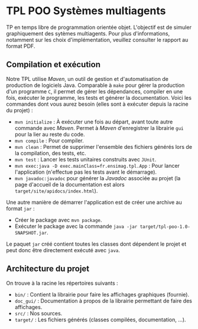 # TPL POO Systèmes multiagents

TP en temps libre de programmation orientée objet. L'objectif est de simuler graphiquement des sytèmes multiagents.
Pour plus d'informations, notamment sur les choix d'implémentation, veuillez consulter le rapport au format PDF.

## Compilation et exécution

Notre TPL utilise *Maven*, un outil de gestion et d'automatisation de production de logiciels Java. Comparable à `make` pour gérer la production d'un programme `C`, il permet de gérer les dépendances, compiler en une fois, exécuter le programme, les tests et générer la documentation. Voici les commandes dont vous aurez besoin (elles sont à exécuter depuis la racine du projet) :

* `mvn initialize` : À exécuter une fois au départ, avant toute autre commande avec *Maven*. Permet à *Maven* d'enregistrer la librairie `gui` pour la lier au reste du code.
* `mvn compile` : Pour compiler.
* `mvn clean` : Permet de supprimer l'ensemble des fichiers générés lors de la compilation, des tests, etc.
* `mvn test` : Lancer les tests unitaires construits avec `JUnit`.
* `mvn exec:java -D exec.mainClass=fr.ensimag.tpl.App` : Pour lancer l'application (n'effectue pas les tests avant le démarrage).
* `mvn javadoc:javadoc` pour générer la *Javadoc* associée au projet (la page d'accueil de la documentation est alors `target/site/apidocs/index.html`).

Une autre manière de démarrer l'application est de créer une archive au format `jar` :
* Créer le package avec `mvn package`.
* Exécuter le package avec la commande `java -jar target/tpl-poo-1.0-SNAPSHOT.jar`.

Le paquet `jar` créé contient toutes les classes dont dépendent le projet et peut donc être directement exécuté avec `java`.

## Architecture du projet

On trouve à la racine les répertoires suivants :
* `bin/` : Contient la librairie pour faire les affichages graphiques (fournie).
* `doc_gui/` : Documentation à propos de la librairie permettant de faire des affichages.
* `src/` : Nos sources.
* `target/` : Les fichiers générés (classes compilées, documentation, …).
